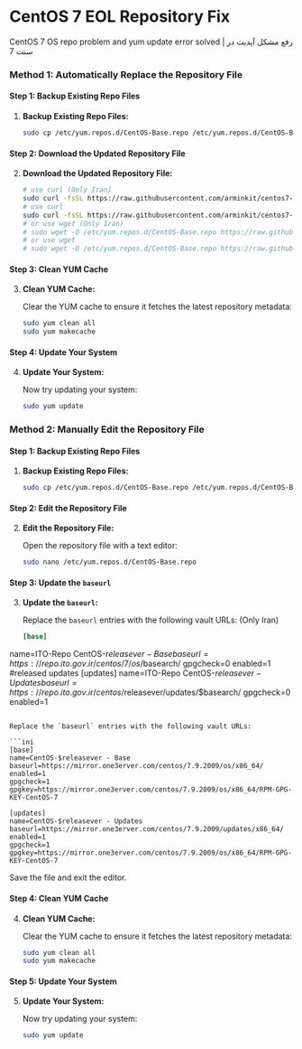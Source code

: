 # CentOS 7 EOL Repository Fix
CentOS 7 OS repo problem and yum update error solved | رفع مشکل آپدیت در سنت 7


### Method 1: Automatically Replace the Repository File

#### Step 1: Backup Existing Repo Files

1. **Backup Existing Repo Files:**

   ```bash
   sudo cp /etc/yum.repos.d/CentOS-Base.repo /etc/yum.repos.d/CentOS-Base.repo.bak
   ```

#### Step 2: Download the Updated Repository File

2. **Download the Updated Repository File:**

   ```bash
   # use curl (Only Iran)
   sudo curl -fsSL https://raw.githubusercontent.com/arminkit/centos7-repo/iran/CentOS-Base.repo -o /etc/yum.repos.d/CentOS-Base.repo
   # use curl
   sudo curl -fsSL https://raw.githubusercontent.com/arminkit/centos7-repo/other/CentOS-Base.repo -o /etc/yum.repos.d/CentOS-Base.repo
   # or use wget (Only Iran)
   # sudo wget -O /etc/yum.repos.d/CentOS-Base.repo https://raw.githubusercontent.com/arminkit/centos7-repo/iran/CentOS-Base.repo
   # or use wget
   # sudo wget -O /etc/yum.repos.d/CentOS-Base.repo https://raw.githubusercontent.com/arminkit/centos7-repo/other/CentOS-Base.repo
   ```

#### Step 3: Clean YUM Cache

3. **Clean YUM Cache:**

   Clear the YUM cache to ensure it fetches the latest repository metadata:

   ```bash
   sudo yum clean all
   sudo yum makecache
   ```

#### Step 4: Update Your System

4. **Update Your System:**

   Now try updating your system:

   ```bash
   sudo yum update
   ```

### Method 2: Manually Edit the Repository File

#### Step 1: Backup Existing Repo Files

1. **Backup Existing Repo Files:**

   ```bash
   sudo cp /etc/yum.repos.d/CentOS-Base.repo /etc/yum.repos.d/CentOS-Base.repo.bak
   ```

#### Step 2: Edit the Repository File

2. **Edit the Repository File:**

   Open the repository file with a text editor:

   ```bash
   sudo nano /etc/yum.repos.d/CentOS-Base.repo
   ```

#### Step 3: Update the `baseurl`

3. **Update the `baseurl`:**

   Replace the `baseurl` entries with the following vault URLs: (Only Iran)

   ```ini
   [base]
name=ITO-Repo CentOS-$releasever - Base
baseurl=https://repo.ito.gov.ir/centos/7/os/$basearch/
gpgcheck=0
enabled=1
#released updates
[updates]
name=ITO-Repo CentOS-$releasever - Updates
baseurl=https://repo.ito.gov.ir/centos/$releasever/updates/$basearch/
gpgcheck=0
enabled=1
   ```

  Replace the `baseurl` entries with the following vault URLs:

   ```ini
   [base]
name=CentOS-$releasever - Base
baseurl=https://mirror.one3erver.com/centos/7.9.2009/os/x86_64/
enabled=1
gpgcheck=1
gpgkey=https://mirror.one3erver.com/centos/7.9.2009/os/x86_64/RPM-GPG-KEY-CentOS-7
 
[updates]
name=CentOS-$releasever - Updates
baseurl=https://mirror.one3erver.com/centos/7.9.2009/updates/x86_64/
enabled=1
gpgcheck=1
gpgkey=https://mirror.one3erver.com/centos/7.9.2009/os/x86_64/RPM-GPG-KEY-CentOS-7
   ```

   Save the file and exit the editor.

#### Step 4: Clean YUM Cache

4. **Clean YUM Cache:**

   Clear the YUM cache to ensure it fetches the latest repository metadata:

   ```bash
   sudo yum clean all
   sudo yum makecache
   ```

#### Step 5: Update Your System

5. **Update Your System:**

   Now try updating your system:

   ```bash
   sudo yum update
   ```

